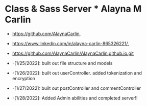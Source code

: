 # Class & Sass Server * Alayna M Carlin

 * https://github.com/AlaynaCarlin, 
 * https://www.linkedin.com/in/alayna-carlin-865326221/, 
 * https://github.com/AlaynaCarlin/AlaynaCarlin.github.io.git
 
* -[1/25/2022]: built out file structure and models 
* -[1/26/2022]: built out userController. added tokenization and encryption
* -[1/27/2022]: built out postController and commentController
* -[1/28/2022]: Added Admin abilities and completed server!!
